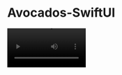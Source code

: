 # Avocados-SwiftUI

<video src='https://github.com/chitraarasu/Avocados-SwiftUI/assets/75994428/ab995057-78d0-4f5c-a6f2-0b87cde36ea7' width=180/> | <video src='https://github.com/chitraarasu/Avocados-SwiftUI/assets/75994428/c7ce8a7d-81cb-4fd9-840f-876510534f47' width=180/>
